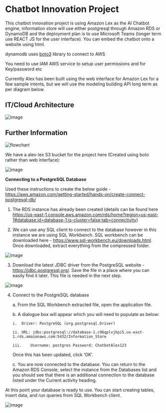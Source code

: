 # Chatbot Innovation Project

This chatbot innovation project is using Amazon Lex as the AI Chatbot engine, information store will use either postgresql through Amazon RDS or DynamoDB and the deployment plan is to use Microsoft Teams (longer term use REACT JS for the user interface). You can embed the chatbot onto a website using html.

dynamodb uses [boto3](https://boto3.amazonaws.com/v1/documentation/api/latest/index.html) library to connect to AWS

You need to use IAM AWS service to setup user permissions and for Key/password etc

Currently Alex has been built using the web interface for Amazon Lex for a few sample intents, but we will use the modeling building API long term as per diagram below.

## IT/Cloud Architecture

![image](https://user-images.githubusercontent.com/68733783/182109998-4ea37959-4e7a-45af-bd40-57cf8371fc23.png)






## Further Information
![flowchart](https://user-images.githubusercontent.com/68733783/180014611-dcfd0fe8-ffc3-47d5-883c-8e0e56b49410.png)



We have a alex-lex S3 bucket for the project here (Created using boto rather than web interface):

![image](https://user-images.githubusercontent.com/68733783/180030497-e5e13052-bb50-4145-a603-2050172f8f62.png)



**Connecting to a PostgreSQL Database**

Used these instructions to create the below guide - https://aws.amazon.com/getting-started/hands-on/create-connect-postgresql-db/ 

1.	The RDS instance has already been created (details can be found here https://us-east-1.console.aws.amazon.com/rds/home?region=us-east-1#database:id=database-1;is-cluster=false;tab=connectivity)

2.	We can use any SQL client to connect to the database however in this instance we are using SQL Workbench. SQL workbench can be downloaded here - https://www.sql-workbench.eu/downloads.html. Once downloaded, extract everything from the compressed folder.

![image](https://user-images.githubusercontent.com/76955721/180193055-0c2436a8-c09c-4aff-903b-f48b4de27318.png)

3. Download the latest JDBC driver from the PostgreSQL website - https://jdbc.postgresql.org/.  Save the file in a place where you can easily find it later. This file is needed in the next step.

![image](https://user-images.githubusercontent.com/76955721/180193136-7f70b289-e77d-4f22-b612-139ce6200f4b.png)

4.	Connect to the PostgreSQL database

    a.	From the SQL Workbench extracted file, open the application file.

    b.	A dialogue box will appear which you will need to populate as below:

        i.	Driver: PostgreSQL (org.postgresql.Driver)

        ii.	URL: jdbc:postgresql://database-1.c96qplvjhpi5.us-east-1.rds.amazonaws.com:5432/Information_Store

        iii.	Username: postgres Password: ChatbotAlex123

    Once this has been updated, click ‘OK’. 

    c.	You are now connected to the database. You can return to the Amazon RDS Console, select the instance from the Databases list and you should see that there is an additional connection to the database listed under the Current activity heading.

At this point your database is ready to use. You can start creating tables, insert data, and run queries from SQL Workbench client.

![image](https://user-images.githubusercontent.com/76955721/180193195-722ca030-f7fd-4559-bd72-9e090cf18c2f.png)
